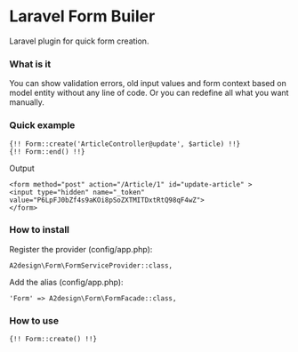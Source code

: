 # Laravel Form Builer

Laravel plugin for quick form creation. 

### What is it

You can show validation errors, old input values and form context based on model entity without any line of code. 
Or you can redefine all what you want manually.

### Quick example

```
{!! Form::create('ArticleController@update', $article) !!}
{!! Form::end() !!}
```

Output

```
<form method="post" action="/Article/1" id="update-article" > 
<input type="hidden" name="_token" value="P6LpFJ0bZf4s9aKOi8pSoZXTMITDxtRtQ98qF4wZ"> 
</form>
```

### How to install

Register the provider (config/app.php):

```
A2design\Form\FormServiceProvider::class,
```

Add the alias (config/app.php):

```
'Form' => A2design\Form\FormFacade::class,
```

### How to use

```
{!! Form::create() !!}
```
